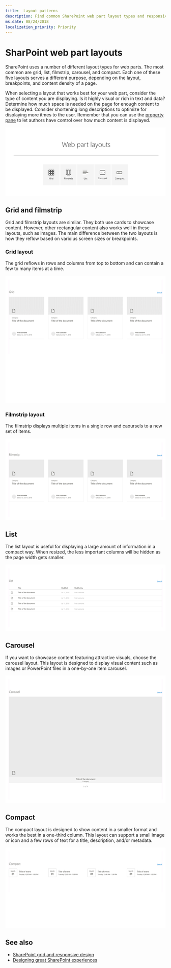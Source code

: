 ```yaml
---
title:  Layout patterns
description: Find common SharePoint web part layout types and responsive patterns.
ms.date: 08/24/2018
localization_priority: Priority
---
```


# SharPoint web part layouts

SharePoint uses a number of different layout types for web parts. The most common are grid, list, filmstrip, carousel, and compact. Each one of these five layouts serves a different purpose, depending on the layout, breakpoints, and content density of a page. 

When selecting a layout that works best for your web part, consider the type of content you are displaying. Is it highly visual or rich in text and data? Determine how much space is needed on the page for enough content to be displayed. Consider shortening long descriptions to optimize for displaying more itmes to the user. Remember that you can use the [property pane](reactive-and-nonreactive-web-parts.md) to let authors have control over how much content is displayed.

![Carousel with icons representing the common layouts](../images/01_Layouts_webparts.png)

## Grid and filmstrip

Grid and filmstrip layouts are similar. They both use cards to showcase content. However, other rectangular content also works well in these layouts, such as images. The main difference between the two layouts is how they reflow based on varioius screen sizes or breakpoints.

### Grid layout

The grid reflows in rows and columns from top to bottom and can contain a few to many items at a time.

![Animated gif showing the Grid layout reflowing across breakpoints](../images/layouts_animation_grid.gif)

### Filmstrip layout

The filmstrip displays multiple items in a single row and caoursels to a new set of items.

![Animated gif showing the Filmstrip layout reflowing across breakpoints](../images/layouts_animation_filmstrip.gif)


## List

The list layout is useful for displaying a large amount of information in a compact way. When resized, the less important columns will be hidden as the page width gets smaller.

![Animated gif showing the List layout reflowing across breakpoints](../images/layouts_animation_list.gif)

## Carousel

If you want to showcase content featuring attractive visuals, choose the carousel layout. This layout is designed to display visual content such as images or PowerPoint files in a one-by-one item carousel.

![Animated gif showing the Carousel layout reflowing across breakpoints](../images/layouts_animation_carousel.gif)

## Compact

The compact layout is designed to show content in a smaller format and works the best in a one-third column. This layout can support a small image or icon and a few rows of text for a title, description, and/or metadata.

![Animated gif showing the Compact layout reflowing across breakpoints](../images/layouts_animation_compact.gif)


## See also

- [SharePoint grid and responsive design](grid-and-responsive-design.md)
- [Designing great SharePoint experiences](design-guidance-overview.md)
